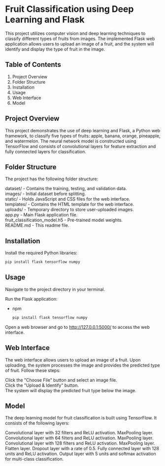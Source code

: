# Fruit Classification using Deep Learning and Flask
This project utilizes computer vision and deep learning techniques to classify different types of fruits from images. The implemented Flask web application allows users to upload an image of a fruit, and the system will identify and display the type of fruit in the image.

## Table of Contents
1) Project Overview
2) Folder Structure
3) Installation
4) Usage
5) Web Interface
6) Model

## Project Overview
This project demonstrates the use of deep learning and Flask, a Python web framework, to classify five types of fruits: apple, banana, orange, pineapple, and watermelon. The neural network model is constructed using TensorFlow and consists of convolutional layers for feature extraction and fully connected layers for classification.

## Folder Structure
The project has the following folder structure:

dataset/ - Contains the training, testing, and validation data.<br>
images/ - Initial dataset before splitting.<br>
static/ - Holds JavaScript and CSS files for the web interface.<br>
templates/ - Contains the HTML template for the web interface.<br>
uploads/ - Temporary directory to store user-uploaded images.<br>
app.py - Main Flask application file.<br>
fruit_classification_model.h5 - Pre-trained model weights.<br>
README.md - This readme file.<br>

## Installation
Install the required Python libraries:<br>

```sh
pip install flask tensorflow numpy
```
  
## Usage
Navigate to the project directory in your terminal.

Run the Flask application:<br>
* npm
  ```sh
  pip install flask tensorflow numpy
  ```
Open a web browser and go to http://127.0.0.1:5000/ to access the web interface.

## Web Interface
The web interface allows users to upload an image of a fruit. Upon uploading, the system processes the image and provides the predicted type of fruit. Follow these steps:

Click the "Choose File" button and select an image file.<br>
Click the "Upload & Identify" button.<br>
The system will display the predicted fruit type below the image.<br>

## Model
The deep learning model for fruit classification is built using TensorFlow. It consists of the following layers:

Convolutional layer with 32 filters and ReLU activation.
MaxPooling layer.
Convolutional layer with 64 filters and ReLU activation.
MaxPooling layer.
Convolutional layer with 128 filters and ReLU activation.
MaxPooling layer.
Flatten layer.
Dropout layer with a rate of 0.5.
Fully connected layer with 128 units and ReLU activation.
Output layer with 5 units and softmax activation for multi-class classification.
